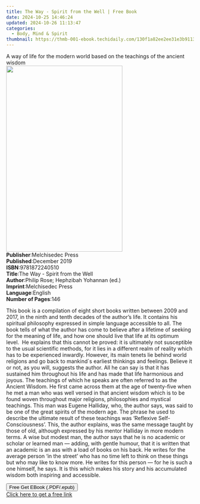 ```yaml
---
title: The Way - Spirit from the Well | Free Book
date: 2024-10-25 14:46:24
updated: 2024-10-26 11:13:47
categories:
  - Body, Mind & Spirit
thumbnail: https://thmb-001-ebook.techidaily.com/130f1a82ee2ee31e3b9113e0c1422985681936d829c04e3936b4f136c6342b1f.jpg
---
```

<main id="book-container">
  <div class="flex flex-col">
    <div class="book-brief flex-1 py-6 px-4 sm:p-6 md:py-10 md:px-8">
      <!-- brief-->
      <div class="book-brief-main">
        A way of life for the modern world based on the teachings of the ancient
        wisdom
      </div>
    </div>
    <div
      class="book-meta-info flex-1 grid gap-4 col-start-1 col-end-3 row-start-1 sm:mb-6 sm:grid-cols-4 lg:gap-6 lg:col-start-2 lg:row-end-6 lg:row-span-6 lg:mb-0"
    >
      <div
        class="book-meta-info-left place-content-center mt-4 p-4 text-sm leading-6 col-start-2 col-span-2 dark:text-slate-400"
      >
        <img
          class="w-full h-500 object-cover rounded-lg sm:h-255 sm:col-span-2 lg:col-span-full"
          src="https://img-001-ebook.techidaily.com/fec3f3a4c8a8e08ae1071bfd7456a13daea5bc2484d33017256bf51ad9ac78c9.jpg"
          alt=""
          width="312"
          height="500"
        />
      </div>
      <div
        class="book-meta-info-right mt-2 col-start-1 row-start-2 col-span-3 self-center"
      >
        <!-- meta data  -->
        <div class="flex flex-col px-4 md:px-8">
          <div class="flex-1">
            <strong>Publisher</strong>:<span class="px-2"
              >Melchisedec Press</span
            >
          </div>
          <div class="flex-1">
            <strong>Published</strong>:<span class="px-2">December 2019</span>
          </div>
          <div class="flex-1">
            <strong>ISBN</strong>:<span class="px-2">9781872240510</span>
          </div>
          <div class="flex-1">
            <strong>Title</strong>:<span class="px-2"
              >The Way - Spirit from the Well</span
            >
          </div>
          <div class="flex-1">
            <strong>Author</strong>:<span class="px-2"
              >Philip Rose; Hephzibah Yohannan (ed.)</span
            >
          </div>
          <div class="flex-1">
            <strong>Imprint</strong>:<span class="px-2">Melchisedec Press</span>
          </div>
          <div class="flex-1">
            <strong>Language</strong>:<span class="px-2">English</span>
          </div>
          <div class="flex-1">
            <strong>Number of Pages</strong>:<span class="px-2">146</span>
          </div>
        </div>
      </div>
    </div>
    <div class="book-description flex-1 py-6 px-4 sm:p-6 md:py-10 md:px-8">
      <div class="book-description-main">
        <div accordion-content="" id="description">
          <p>
            This book is a compilation of eight short books written between 2009
            and 2017, in the ninth and tenth decades of the author’s life. It
            contains his spiritual philosophy expressed in simple language
            accessible to all. The book tells of what the author has come to
            believe after a lifetime of seeking for the meaning of life, and how
            one should live that life at its optimum level.&nbsp; He explains
            that this cannot be proved: it is ultimately not susceptible to the
            usual scientific methods, for it lies in a different realm of
            reality which has to be experienced inwardly. However, its main
            tenets lie behind world religions and go back to mankind`s earliest
            thinkings and feelings. Believe it or not, as you will, suggests the
            author. All he can say is that it has sustained him throughout his
            life and has made that life harmonious and joyous. The teachings of
            which he speaks are often referred to as the Ancient Wisdom. He
            first came across them at the age of twenty-five when he met a man
            who was well versed in that ancient wisdom which is to be found
            woven throughout major religions, philosophies and mystical
            teachings. This man was Eugene Halliday, who, the author says, was
            said to be one of the great spirits of the modern age. The phrase he
            used to describe the ultimate result of these teachings was
            ‘Reflexive Self-Consciousness’. This, the author explains, was the
            same message taught by those of old, although expressed by his
            mentor Halliday in more modern terms. A wise but modest man, the
            author says that he is no academic or scholar or learned man —
            adding, with gentle humour, that it is written that an academic is
            an ass with a load of books on his back. He writes for the average
            person ‘in the street’ who has no time left to think on these things
            but who may like to know more. He writes for this person — for he is
            such a one himself, he says. It is this which makes his story and
            his accumulated wisdom both inspiring and accessible.
          </p>
        </div>
        <div class="accordion-fader"></div>
      </div>
    </div>
    <div class="book-excerpts flex-1 py-6 px-4 sm:p-6 md:py-10 md:px-8"></div>
    <div
      class="book-about-author flex-1 py-6 px-4 sm:p-6 md:py-10 md:px-8"
    ></div>
    <div class="book-free-get flex-1 py-6 px-4 sm:p-6 md:py-10 md:px-8">
      <button
        id="btn-free-get"
        class="bg-blue-500 hover:bg-blue-700 text-white font-bold py-2 px-4 rounded"
      >
        Free Get EBook (.PDF/.epub)
      </button>
      <div id="countdown-display" class="px-2 text-lg mt-2"></div>
      <a
        id="free-link"
        class="hidden bg-blue-500 hover:bg-blue-700 text-white font-bold py-2 px-4 rounded"
        href="https://www.ebooks.com/en-us/book/210455157/the-way-spirit-from-the-well/philip-rose/"
        target="_blank"
        >Click here to get a free link</a
      >
    </div>
    <script>
      let countdownTime = 0;
      let countdownInterval = null;
      document
        .getElementById('btn-free-get')
        .addEventListener('click', startCountdown);
      function startCountdown() {
        countdownTime = new Date().getTime() + 60000 * 3;
        countdownInterval = setInterval(updateCountdown, 1000);
        document.getElementById('btn-free-get').disabled = true;
        document
          .getElementById('btn-free-get')
          .classList.add('bg-gray-500', 'cursor-not-allowed');
      }
      function updateCountdown() {
        let currentTime = new Date().getTime();
        let timeLeft = countdownTime - currentTime;
        let secondsLeft = Math.floor(timeLeft / 1000);
        document.getElementById('countdown-display').innerHTML =
          `Remaining time: ${secondsLeft} seconds.`;
        if (secondsLeft <= 0) {
          clearInterval(countdownInterval);
          document.getElementById('btn-free-get').classList.add('hidden');
          document.getElementById('free-link').classList.remove('hidden');
          document.getElementById('countdown-display').innerHTML = '';
        }
      }
    </script>
  </div>
</main>

